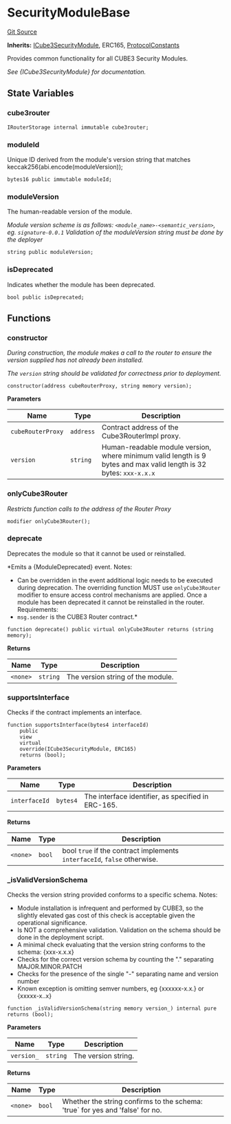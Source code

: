 # SecurityModuleBase
[Git Source](https://github.com/cube-web3/protocol-core-solidity/blob/c95be0ef92f4c69dc0af4db320cb041b877ea57c/src/modules/SecurityModuleBase.sol)

**Inherits:**
[ICube3SecurityModule](/src/interfaces/ICube3SecurityModule.sol/interface.ICube3SecurityModule.md), ERC165, [ProtocolConstants](/src/common/ProtocolConstants.sol/abstract.ProtocolConstants.md)

Provides common functionality for all CUBE3 Security Modules.

*See {ICube3SecurityModule} for documentation.*


## State Variables
### cube3router

```solidity
IRouterStorage internal immutable cube3router;
```


### moduleId
Unique ID derived from the module's version string that matches keccak256(abi.encode(moduleVersion));


```solidity
bytes16 public immutable moduleId;
```


### moduleVersion
The human-readable version of the module.

*Module version scheme is as follows: `<module_name>-<semantic_version>`, eg. `signature-0.0.1`
Validation of the moduleVersion string must be done by the deployer*


```solidity
string public moduleVersion;
```


### isDeprecated
Indicates whether the module has been deprecated.


```solidity
bool public isDeprecated;
```


## Functions
### constructor

*During construction, the module makes a call to the router to ensure the version supplied has
not already been installed.*

*The `version` string should be validated for correctness prior to deployment.*


```solidity
constructor(address cubeRouterProxy, string memory version);
```
**Parameters**

|Name|Type|Description|
|----|----|-----------|
|`cubeRouterProxy`|`address`|Contract address of the Cube3RouterImpl proxy.|
|`version`|`string`|Human-readable module version, where minimum valid length is 9 bytes and max valid length is 32 bytes: `xxx-x.x.x`|


### onlyCube3Router

*Restricts function calls to the address of the Router Proxy*


```solidity
modifier onlyCube3Router();
```

### deprecate

Deprecates the module so that it cannot be used or reinstalled.

*Emits a {ModuleDeprecated} event.
Notes:
- Can be overridden in the event additional logic needs to be executed during deprecation. The overriding
function MUST use `onlyCube3Router` modifier to ensure access control mechanisms are applied.
Once a module has been deprecated it cannot be reinstalled in the router.
Requirements:
- `msg.sender` is the CUBE3 Router contract.*


```solidity
function deprecate() public virtual onlyCube3Router returns (string memory);
```
**Returns**

|Name|Type|Description|
|----|----|-----------|
|`<none>`|`string`|The version string of the module.|


### supportsInterface

Checks if the contract implements an interface.


```solidity
function supportsInterface(bytes4 interfaceId)
    public
    view
    virtual
    override(ICube3SecurityModule, ERC165)
    returns (bool);
```
**Parameters**

|Name|Type|Description|
|----|----|-----------|
|`interfaceId`|`bytes4`|The interface identifier, as specified in ERC-165.|

**Returns**

|Name|Type|Description|
|----|----|-----------|
|`<none>`|`bool`|bool `true` if the contract implements `interfaceId`, `false` otherwise.|


### _isValidVersionSchema

Checks the version string provided conforms to a specific schema.
Notes:
- Module installation is infrequent and performed by CUBE3, so the slightly elevated gas cost
of this check is acceptable given the operational significance.
- Is NOT a comprehensive validation. Validation on the schema should be done in the deployment script.
- A minimal check evaluating that the version string conforms to the schema: {xxx-x.x.x}
- Checks for the correct version schema by counting the "." separating MAJOR.MINOR.PATCH
- Checks for the presence of the single "-" separating name and version number
- Known exception is omitting semver numbers, eg {xxxxxx-x.x.} or {xxxxx-x..x}


```solidity
function _isValidVersionSchema(string memory version_) internal pure returns (bool);
```
**Parameters**

|Name|Type|Description|
|----|----|-----------|
|`version_`|`string`|The version string.|

**Returns**

|Name|Type|Description|
|----|----|-----------|
|`<none>`|`bool`|Whether the string confirms to the schema: 'true` for yes and 'false' for no.|


